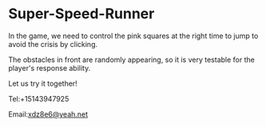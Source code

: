 # Super-Speed-Runner

In the game, we need to control the pink squares at the right time to jump to avoid the crisis by clicking. 

The obstacles in front are randomly appearing, so it is very testable for the player's response ability.

Let us try it together!

Tel:+15143947925

Email:xdz8e6@yeah.net
